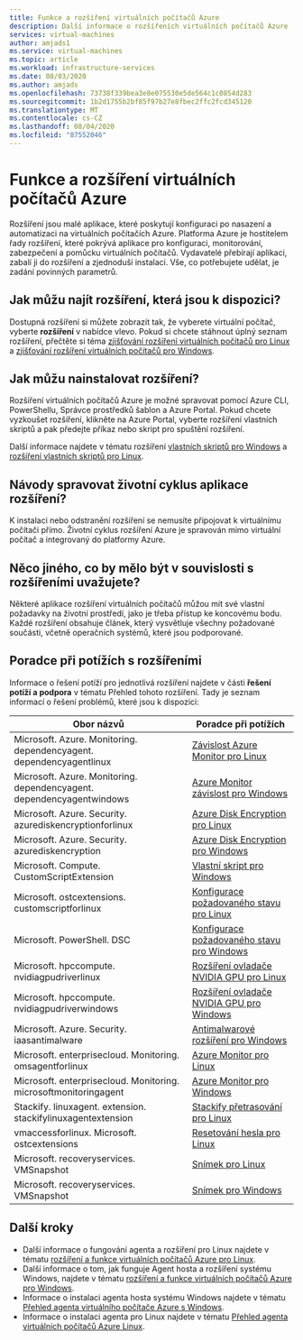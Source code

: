 ```yaml
---
title: Funkce a rozšíření virtuálních počítačů Azure
description: Další informace o rozšířeních virtuálních počítačů Azure
services: virtual-machines
author: amjads1
ms.service: virtual-machines
ms.topic: article
ms.workload: infrastructure-services
ms.date: 08/03/2020
ms.author: amjads
ms.openlocfilehash: 73738f339bea3e8e075530e5de564c1c0854d283
ms.sourcegitcommit: 1b2d1755b2bf85f97b27e8fbec2ffc2fcd345120
ms.translationtype: MT
ms.contentlocale: cs-CZ
ms.lasthandoff: 08/04/2020
ms.locfileid: "87552046"
---
```

# <a name="azure-virtual-machine-extensions-and-features"></a>Funkce a rozšíření virtuálních počítačů Azure
Rozšíření jsou malé aplikace, které poskytují konfiguraci po nasazení a automatizaci na virtuálních počítačích Azure. Platforma Azure je hostitelem řady rozšíření, které pokrývá aplikace pro konfiguraci, monitorování, zabezpečení a pomůcku virtuálních počítačů. Vydavatelé přebírají aplikaci, zabalí ji do rozšíření a zjednoduší instalaci. Vše, co potřebujete udělat, je zadání povinných parametrů. 

## <a name="how-can-i-find-what-extensions-are-available"></a>Jak můžu najít rozšíření, která jsou k dispozici?
Dostupná rozšíření si můžete zobrazit tak, že vyberete virtuální počítač, vyberte **rozšíření** v nabídce vlevo. Pokud si chcete stáhnout úplný seznam rozšíření, přečtěte si téma [zjišťování rozšíření virtuálních počítačů pro Linux](features-linux.md) a [zjišťování rozšíření virtuálních počítačů pro Windows](features-windows.md).

## <a name="how-can-i-install-an-extension"></a>Jak můžu nainstalovat rozšíření?
Rozšíření virtuálních počítačů Azure je možné spravovat pomocí Azure CLI, PowerShellu, Správce prostředků šablon a Azure Portal. Pokud chcete vyzkoušet rozšíření, klikněte na Azure Portal, vyberte rozšíření vlastních skriptů a pak předejte příkaz nebo skript pro spuštění rozšíření.

Další informace najdete v tématu rozšíření [vlastních skriptů pro Windows](custom-script-windows.md) a [rozšíření vlastních skriptů pro Linux](custom-script-linux.md).

## <a name="how-do-i-manage-extension-application-lifecycle"></a>Návody spravovat životní cyklus aplikace rozšíření?
K instalaci nebo odstranění rozšíření se nemusíte připojovat k virtuálnímu počítači přímo. Životní cyklus rozšíření Azure je spravován mimo virtuální počítač a integrovaný do platformy Azure.

## <a name="anything-else-i-should-be-thinking-about-for-extensions"></a>Něco jiného, co by mělo být v souvislosti s rozšířeními uvažujete?
Některé aplikace rozšíření virtuálních počítačů můžou mít své vlastní požadavky na životní prostředí, jako je třeba přístup ke koncovému bodu. Každé rozšíření obsahuje článek, který vysvětluje všechny požadované součásti, včetně operačních systémů, které jsou podporované.

## <a name="troubleshoot-extensions"></a>Poradce při potížích s rozšířeními

Informace o řešení potíží pro jednotlivá rozšíření najdete v části **řešení potíží a podpora** v tématu Přehled tohoto rozšíření. Tady je seznam informací o řešení problémů, které jsou k dispozici:

| Obor názvů | Poradce při potížích |
|-----------|-----------------|
| Microsoft. Azure. Monitoring. dependencyagent. dependencyagentlinux | [Závislost Azure Monitor pro Linux](agent-dependency-linux.md#troubleshoot-and-support) |
| Microsoft. Azure. Monitoring. dependencyagent. dependencyagentwindows | [Azure Monitor závislost pro Windows](agent-dependency-windows.md#troubleshoot-and-support) |
| Microsoft. Azure. Security. azurediskencryptionforlinux | [Azure Disk Encryption pro Linux](azure-disk-enc-linux.md#troubleshoot-and-support) |
| Microsoft. Azure. Security. azurediskencryption | [Azure Disk Encryption pro Windows](azure-disk-enc-windows.md#troubleshoot-and-support) |
| Microsoft. Compute. CustomScriptExtension | [Vlastní skript pro Windows](custom-script-windows.md#troubleshoot-and-support) |
| Microsoft. ostcextensions. customscriptforlinux | [Konfigurace požadovaného stavu pro Linux](dsc-linux.md#troubleshoot-and-support) |
| Microsoft. PowerShell. DSC | [Konfigurace požadovaného stavu pro Windows](dsc-windows.md#troubleshoot-and-support) |
| Microsoft. hpccompute. nvidiagpudriverlinux | [Rozšíření ovladače NVIDIA GPU pro Linux](hpccompute-gpu-linux.md#troubleshoot-and-support) |
| Microsoft. hpccompute. nvidiagpudriverwindows | [Rozšíření ovladače NVIDIA GPU pro Windows](hpccompute-gpu-windows.md#troubleshoot-and-support) |
| Microsoft. Azure. Security. iaasantimalware | [Antimalwarové rozšíření pro Windows](iaas-antimalware-windows.md#troubleshoot-and-support) |
| Microsoft. enterprisecloud. Monitoring. omsagentforlinux | [Azure Monitor pro Linux](oms-linux.md#troubleshoot-and-support)
| Microsoft. enterprisecloud. Monitoring. microsoftmonitoringagent | [Azure Monitor pro Windows](oms-windows.md#troubleshoot-and-support) |
| Stackify. linuxagent. extension. stackifylinuxagentextension | [Stackify přetrasování pro Linux](stackify-retrace-linux.md#troubleshoot-and-support) |
| vmaccessforlinux. Microsoft. ostcextensions | [Resetování hesla pro Linux](vmaccess.md#troubleshoot-and-support) |
| Microsoft. recoveryservices. VMSnapshot | [Snímek pro Linux](vmsnapshot-linux.md#troubleshoot-and-support) |
| Microsoft. recoveryservices. VMSnapshot | [Snímek pro Windows](vmsnapshot-windows.md#troubleshoot-and-support) |


## <a name="next-steps"></a>Další kroky
* Další informace o fungování agenta a rozšíření pro Linux najdete v tématu [rozšíření a funkce virtuálních počítačů Azure pro Linux](features-linux.md).
* Další informace o tom, jak funguje Agent hosta a rozšíření systému Windows, najdete v tématu [rozšíření a funkce virtuálních počítačů Azure pro Windows](features-windows.md).  
* Informace o instalaci agenta hosta systému Windows najdete v tématu [Přehled agenta virtuálního počítače Azure s Windows](agent-windows.md).  
* Informace o instalaci agenta pro Linux najdete v tématu [Přehled agenta virtuálních počítačů Azure Linux](agent-linux.md).  

